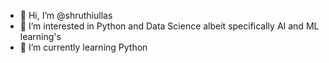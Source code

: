 - 👋 Hi, I’m @shruthiullas
- 👀 I’m interested in Python and Data Science albeit specifically AI and ML learning's
- 🌱 I’m currently learning Python
<!---
shruthiullas/shruthiullas is a ✨ special ✨ repository because its `README.md` (this file) appears on your GitHub profile.
You can click the Preview link to take a look at your changes.
--->

